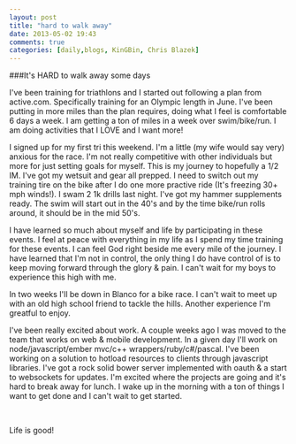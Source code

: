 ```yaml
---
layout: post
title: "hard to walk away"
date: 2013-05-02 19:43
comments: true
categories: [daily,blogs, KinGBin, Chris Blazek]
---
```

###It's HARD to walk away some days

<p>I've been training for triathlons and I started out following a plan from active.com. Specifically training for an Olympic length in June. I've been putting in more miles than the plan requires, doing what I feel is comfortable 6 days a week. I am getting a ton of miles in a week over swim/bike/run. I am doing activities that I LOVE and I want more!</p>
<p> I signed up for my first tri this weekend. I'm a little (my wife would say very) anxious for the race. I'm not really competitive with other individuals but more for just setting goals for myself. This is my journey to hopefully a 1/2 IM. I've got my wetsuit and gear all prepped. I need to switch out my training tire on the bike after I do one more practive ride (It's freezing 30+ mph winds!). I swam 2 1k drills last night. I've got my hammer supplements ready. The swim will start out in the 40's and by the time bike/run rolls around, it should be in the mid 50's.</p>
<p>I have learned so much about myself and life by participating in these events. I feel at peace with everything in my life as I spend my time training for these events. I can feel God right beside me every mile of the journey. I have learned that I'm not in control, the only thing I do have control of is to keep moving forward through the glory & pain. I can't wait for my boys to experience this high with me.</p>
<p>In two weeks I'll be down in Blanco for a bike race. I can't wait to meet up with an old high school friend to tackle the hills. Another experience I'm greatful to enjoy.</p>
<p>I've been really excited about work. A couple weeks ago I was moved to the team that works on web & mobile development. In a given day I'll work on node/javascript/ember mvc/c++ wrappers/ruby/c#/pascal. I've been working on a solution to hotload resources to clients through javascript libraries. I've got a rock solid bower server implemented with oauth & a start to websockets for updates. I'm excited where the projects are going and it's hard to break away for lunch. I wake up in the morning with a ton of things I want to get done and I can't wait to get started.</p>
<br/><p>Life is good!</p>
